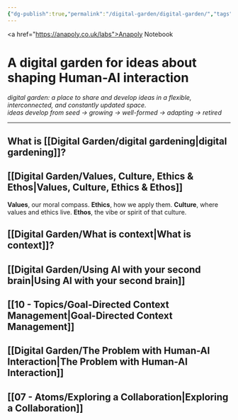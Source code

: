 ```yaml
---
{"dg-publish":true,"permalink":"/digital-garden/digital-garden/","tags":["gardenEntry"],"created":"2025-08-11T21:46:53.866+01:00","updated":"2025-08-20T12:05:30.627+01:00"}
---
```


<a href="https://anapoly.co.uk/labs">Anapoly Notebook</a>
# A digital garden for ideas about shaping Human-AI interaction
*digital garden: a place to share and develop ideas in a flexible, interconnected, and constantly updated space.*  
*ideas develop from seed → growing → well-formed → adapting → retired*

---

## What is [[Digital Garden/digital gardening\|digital gardening]]? 
## [[Digital Garden/Values, Culture, Ethics & Ethos\|Values, Culture, Ethics & Ethos]]

**Values**, our moral compass.
**Ethics**, how we apply them.
**Culture**, where values and ethics live.
**Ethos**, the vibe or spirit of that culture.
## [[Digital Garden/What is context\|What is context]]? 
## [[Digital Garden/Using AI with your second brain\|Using AI with your second brain]]  
## [[10 - Topics/Goal-Directed Context Management\|Goal-Directed Context Management]] 
## [[Digital Garden/The Problem with Human-AI Interaction\|The Problem with Human-AI Interaction]] 
## [[07 - Atoms/Exploring a Collaboration\|Exploring a Collaboration]] 
